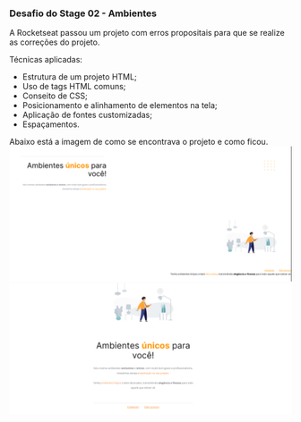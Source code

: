 ### Desafio do Stage 02 - Ambientes

A Rocketseat passou um projeto com erros propositais para que se realize as correções do projeto.

Técnicas aplicadas:

- Estrutura de um projeto HTML;
- Uso de tags HTML comuns;
- Conseito de CSS;
- Posicionamento e alinhamento de elementos na tela;
- Aplicação de fontes customizadas;
- Espaçamentos.

Abaixo está a imagem de como se encontrava o projeto e como ficou.
![Projeto com erros](images/image.png) ![Projeto corrigido](images/image2.png)